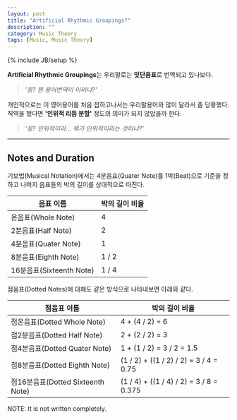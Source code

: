 ```yaml
---
layout: post
title: "Artificial Rhythmic Groupings?"
description: ""
category: Music Theory
tags: [Music, Music Theory]
---
```

{% include JB/setup %}

**Artificial Rhythmic Groupings**는 우리말로는 **잇단음표**로 번역되고 있나보다.

> _'응? 뭔 용어번역이 이러냐?'_

개인적으로는 이 영어용어를 처음 접하고나서는 우리말용어와 많이 달라서 좀 당황했다. 직역을 했다면 **'인위적 리듬 분할'** 정도의 의미가 되지 않았을까 한다.

> _'응? 인위적이라... 뭐가 인위적이라는 것이냐?'_

---

## Notes and Duration

기보법(Musical Notation)에서는 4분음표(Quater Note)를 1박(Beat)으로 기준을 정하고 나머지 음표들의 박의 길이를 상대적으로 따진다.

| 음표 이름                | 박의 길이 비율 |
|------------------------|------------|
| 온음표(Whole Note)       | 4          |
| 2분음표(Half Note)       | 2          |
| 4분음표(Quater Note)     | 1          |
| 8분음표(Eighth Note)     | 1 / 2      |
| 16분음표(Sixteenth Note) | 1 / 4      |

점음표(Dotted Notes)에 대해도 같은 방식으로 나타내보면 아래와 같다.

| 점음표 이름                        | 박의 길이 비율                             |
|---------------------------------|-----------------------------------------|
| 점온음표(Dotted Whole Note)       | 4 + (4 / 2) = 6                         |
| 점2분음표(Dotted Half Note)       | 2 + (2 / 2) = 3                         |
| 점4분음표(Dotted Quater Note)     | 1 + (1 / 2) = 3 / 2 = 1.5               |
| 점8분음표(Dotted Eighth Note)     | (1 / 2) + ((1 / 2) / 2) = 3 / 4 = 0.75  |
| 점16분음표(Dotted Sixteenth Note) | (1 / 4) + ((1 / 4) / 2) = 3 / 8 = 0.375 |

NOTE: It is not written completely.

